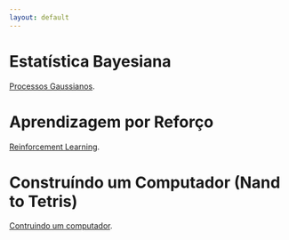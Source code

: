 ```yaml
---
layout: default
---
```

# Estatística Bayesiana
[Processos Gaussianos](./bayesian/pymc3/1_introduction.html).

# Aprendizagem por Reforço
[Reinforcement Learning](./rl/introduction.html).

# Construíndo um Computador (Nand to Tetris)
[Contruindo um computador](./n2t/introduction.html).
